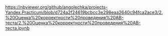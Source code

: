 https://nbviewer.org/github/angolechka/projects-Yandex.Practicum/blob/d724a2f24619bcbcc3e298eaa2640c94fca2ace3/2.%20Оценка%20корректности%20проведения%20АВ-теста/2.%20Оценка%20корректности%20проведения%20АВ-теста.ipynb
